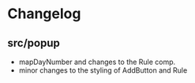 # Changelog

## src/popup

- mapDayNumber and changes to the Rule comp.
- minor changes to the styling of AddButton and Rule
